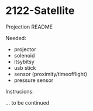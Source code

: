 # 2122-Satellite
Projection README

Needed:
* projector
* solenoid
* itsybitsy
* usb stick
* sensor (proximity/timeofflight)
* pressure sensor

Instrucions:

... to be continued